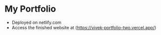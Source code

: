 # My Portfolio

- Deployed on netlify.com
- Access the finished website at (https://vivek-portfolio-two.vercel.app/)
